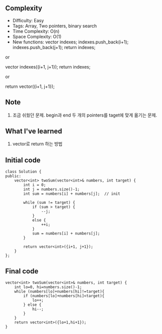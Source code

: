 ## Complexity
* Difficulty: Easy
* Tags: Array, Two pointers, binary search
* Time Complexity: O(n)
* Space Complexity: O(1)
* New functions:
vector<int> indexes;
indexes.push_back(i+1);
indexes.push_back(j+1);
return indexes;

or

vector<int> indexes({i+1, j+1});
return indexes;

or

return vector<int>({i+1, j+1});

## Note
1. 조금 쉬웠던 문제. begin과 end 두 개의 pointers를 taget에 맞게 옮기는 문제.


## What I've learned
1. vector<int>로 return 하는 방법


## Initial code
```
class Solution {
public:
    vector<int> twoSum(vector<int>& numbers, int target) {
        int i = 0;
        int j = numbers.size()-1;
        int sum = numbers[i] + numbers[j];  // init

        while (sum != target) {
            if (sum > target) {
                --j;
            }
            else {
                ++i;   
            }
            sum = numbers[i] + numbers[j];
        }

        return vector<int>({i+1, j+1});        
    }
};
```

## Final code
```
vector<int> twoSum(vector<int>& numbers, int target) {
    int lo=0, hi=numbers.size()-1;
    while (numbers[lo]+numbers[hi]!=target){
        if (numbers[lo]+numbers[hi]<target){
            lo++;
        } else {
            hi--;
        }
    }
    return vector<int>({lo+1,hi+1});
}
```
